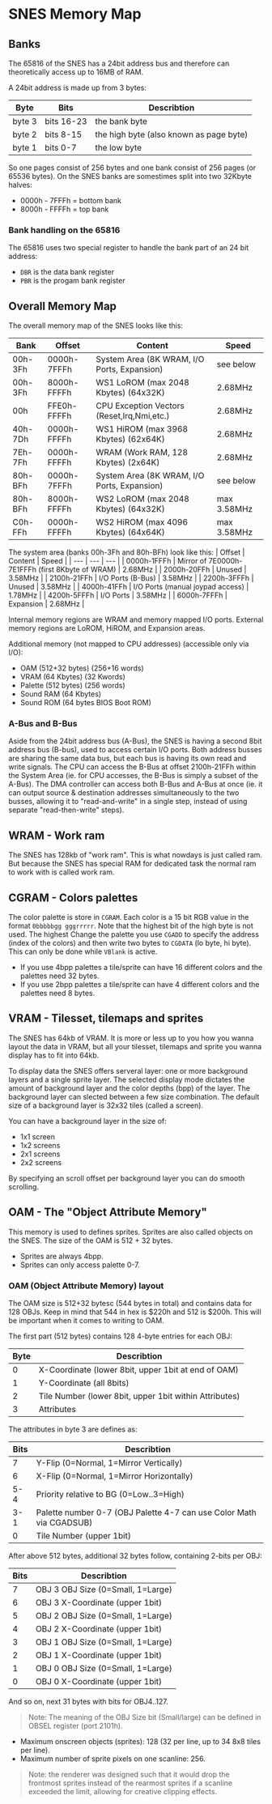 # SNES Memory Map


## Banks
The 65816 of the SNES has a 24bit address bus and therefore can theoretically access up to 16MB of RAM.

A 24bit address is made up from 3 bytes:

| Byte | Bits | Describtion |
| ---- | -----| ------ |
| byte 3 | bits 16-23 | the bank byte |
| byte 2 | bits 8-15 | the high byte (also known as page byte) |
| byte 1 | bits 0-7 | the low byte |

So one pages consist of 256 bytes and one bank consist of 256 pages (or 65536 bytes). On the SNES banks are somestimes split into two 32Kbyte halves:

 * 0000h - 7FFFh = bottom bank
 * 8000h - FFFFh = top bank

### Bank handling on the 65816

The 65816 uses two special register to handle the bank part of an 24 bit address:
* `DBR` is the data bank register
* `PBR` is the progam bank register



## Overall Memory Map

The overall memory map of the SNES looks like this:

| Bank | Offset | Content | Speed |
| --- | --- | --- | --- |
| 00h-3Fh | 0000h-7FFFh | System Area (8K WRAM, I/O Ports, Expansion) | see below |
| 00h-3Fh | 8000h-FFFFh | WS1 LoROM (max 2048 Kbytes) (64x32K)        | 2.68MHz |
| 00h | FFE0h-FFFFh | CPU Exception Vectors (Reset,Irq,Nmi,etc.)  | 2.68MHz |
| 40h-7Dh | 0000h-FFFFh | WS1 HiROM (max 3968 Kbytes) (62x64K)        | 2.68MHz |
| 7Eh-7Fh | 0000h-FFFFh | WRAM (Work RAM, 128 Kbytes) (2x64K)         | 2.68MHz |
| 80h-BFh | 0000h-7FFFh | System Area (8K WRAM, I/O Ports, Expansion) | see below |
| 80h-BFh | 8000h-FFFFh | WS2 LoROM (max 2048 Kbytes) (64x32K)        | max 3.58MHz |
| C0h-FFh | 0000h-FFFFh | WS2 HiROM (max 4096 Kbytes) (64x64K)        | max 3.58MHz |


The system area (banks 00h-3Fh and 80h-BFh) look like this:
| Offset | Content | Speed |
| --- | --- | --- |
| 0000h-1FFFh | Mirror of 7E0000h-7E1FFFh (first 8Kbyte of WRAM)   |  2.68MHz |
| 2000h-20FFh | Unused                                             |  3.58MHz |
| 2100h-21FFh | I/O Ports (B-Bus)                                  |  3.58MHz |
| 2200h-3FFFh | Unused                                             |  3.58MHz |
| 4000h-41FFh | I/O Ports (manual joypad access)                   |  1.78MHz |
| 4200h-5FFFh | I/O Ports                                          |  3.58MHz |
| 6000h-7FFFh | Expansion                                          |  2.68MHz |

Internal memory regions are WRAM and memory mapped I/O ports.
External memory regions are LoROM, HiROM, and Expansion areas.

Additional memory (not mapped to CPU addresses) (accessible only via I/O):
 * OAM          (512+32 bytes) (256+16 words)
 * VRAM         (64 Kbytes)    (32 Kwords)
 * Palette      (512 bytes)    (256 words)
 * Sound RAM    (64 Kbytes)
 * Sound ROM    (64 bytes BIOS Boot ROM)


### A-Bus and B-Bus
Aside from the 24bit address bus (A-Bus), the SNES is having a second 8bit address bus (B-bus), used to access certain I/O ports. Both address busses are sharing the same data bus, but each bus is having its own read and write signals. The CPU can access the B-Bus at offset 2100h-21FFh within the System Area (ie. for CPU accesses, the B-Bus is simply a subset of the A-Bus). The DMA controller can access both B-Bus and A-Bus at once (ie. it can output source & destination addresses simultaneously to the two busses, allowing it to "read-and-write" in a single step, instead of using separate "read-then-write" steps).

## WRAM - Work ram
The SNES has 128kb of "work ram". This is what nowdays is just called ram. But because the SNES has special RAM for dedicated task the normal ram to work with is called work ram.

## CGRAM - Colors palettes
The color palette is store in `CGRAM`. Each color is a 15 bit RGB value in the format `0bbbbbgg gggrrrrr`. Note that the highest bit of the high byte is not used. The highest Change the palette you use `CGADD` to specify the address (index of the colors) and then write two bytes to `CGDATA` (lo byte, hi byte). This can only be done while `VBlank` is active.

* If you use 4bpp palettes a tile/sprite can have 16 different colors and the palettes need 32 bytes.
* If you use 2bpp palettes a tile/sprite can have 4 different colors and the palettes need 8 bytes.

## VRAM - Tilesset, tilemaps and sprites
The SNES has 64kb of VRAM. It is more or less up to you how you wanna layout the data in VRAM, but all your tilesset, tilemaps and sprite you wanna display has to fit into 64kb.

To display data the SNES offers serveral layer: one or more background layers and a single sprite layer. The selected display mode dictates the amount of background layer and the color depths (bpp) of the layer. The background layer can slected between a few size combination. The default size of a background layer is 32x32 tiles (called a screen). 

You can have a background layer in the size of:
* 1x1 screen
* 1x2 screens
* 2x1 screens
* 2x2 screens

By specifying an scroll offset per background layer you can do smooth scrolling.

## OAM - The "Object Attribute Memory"
This memory is used to defines sprites. Sprites are also called objects on the SNES. The size of the OAM is 512 + 32 bytes.

* Sprites are always 4bpp.
* Sprites can only access palette 0-7.

### OAM (Object Attribute Memory) layout
The OAM size is 512+32 bytesc (544 bytes in total) and contains data for 128 OBJs. Keep in mind that 544 in hex is $220h and 512 is $200h. This will be important when it comes to writing to OAM.

The first part (512 bytes) contains 128 4-byte entries for each OBJ:

| Byte | Describtion |
| ---- | ----------- |
| 0 | X-Coordinate (lower 8bit, upper 1bit at end of OAM) |
| 1 | Y-Coordinate (all 8bits) |
| 2 | Tile Number  (lower 8bit, upper 1bit within Attributes) |
| 3 | Attributes |

The attributes in byte 3 are defines as:

| Bits | Describtion |
| ---- | ----------- |
| 7 | Y-Flip (0=Normal, 1=Mirror Vertically) |
| 6 | X-Flip (0=Normal, 1=Mirror Horizontally) |
| 5-4 | Priority relative to BG (0=Low..3=High) |
| 3-1 | Palette number 0-7 (OBJ Palette 4-7 can use Color Math via CGADSUB) |
| 0 | Tile Number (upper 1bit) |


After above 512 bytes, additional 32 bytes follow, containing 2-bits per OBJ:

| Bits | Describtion |
| ---- | ----------- |
| 7 | OBJ 3 OBJ Size (0=Small, 1=Large) |
| 6 | OBJ 3 X-Coordinate (upper 1bit) |
| 5 | OBJ 2 OBJ Size     (0=Small, 1=Large) |
| 4 | OBJ 2 X-Coordinate (upper 1bit) |
| 3 | OBJ 1 OBJ Size     (0=Small, 1=Large) |
| 2 | OBJ 1 X-Coordinate (upper 1bit) |
| 1 | OBJ 0 OBJ Size     (0=Small, 1=Large) |
| 0 | OBJ 0 X-Coordinate (upper 1bit) |


And so on, next 31 bytes with bits for OBJ4..127.

> Note: The meaning of the OBJ Size bit (Small/large) can be defined in OBSEL register (port 2101h).

* Maximum onscreen objects (sprites): 128 (32 per line, up to 34 8x8 tiles per line).
* Maximum number of sprite pixels on one scanline: 256.

> Note: the renderer was designed such that it would drop the frontmost sprites instead of the rearmost sprites if a scanline exceeded the limit, allowing for creative clipping effects.
